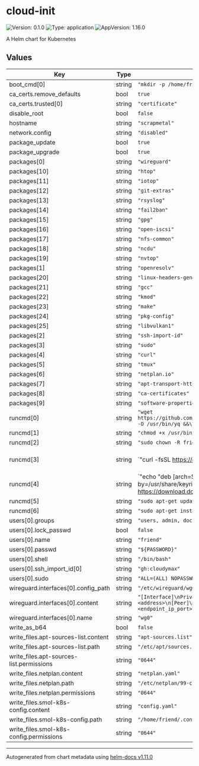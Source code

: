 # cloud-init

![Version: 0.1.0](https://img.shields.io/badge/Version-0.1.0-informational?style=flat-square) ![Type: application](https://img.shields.io/badge/Type-application-informational?style=flat-square) ![AppVersion: 1.16.0](https://img.shields.io/badge/AppVersion-1.16.0-informational?style=flat-square)

A Helm chart for Kubernetes

## Values

| Key | Type | Default | Description |
|-----|------|---------|-------------|
| boot_cmd[0] | string | `"mkdir -p /home/friend/.config/smol-k8s-lab"` |  |
| ca_certs.remove_defaults | bool | `true` |  |
| ca_certs.trusted[0] | string | `"certificate"` |  |
| disable_root | bool | `false` |  |
| hostname | string | `"scrapmetal"` |  |
| network.config | string | `"disabled"` |  |
| package_update | bool | `true` |  |
| package_upgrade | bool | `true` |  |
| packages[0] | string | `"wireguard"` |  |
| packages[10] | string | `"htop"` |  |
| packages[11] | string | `"iotop"` |  |
| packages[12] | string | `"git-extras"` |  |
| packages[13] | string | `"rsyslog"` |  |
| packages[14] | string | `"fail2ban"` |  |
| packages[15] | string | `"gpg"` |  |
| packages[16] | string | `"open-iscsi"` |  |
| packages[17] | string | `"nfs-common"` |  |
| packages[18] | string | `"ncdu"` |  |
| packages[19] | string | `"nvtop"` |  |
| packages[1] | string | `"openresolv"` |  |
| packages[20] | string | `"linux-headers-generic"` |  |
| packages[21] | string | `"gcc"` |  |
| packages[22] | string | `"kmod"` |  |
| packages[23] | string | `"make"` |  |
| packages[24] | string | `"pkg-config"` |  |
| packages[25] | string | `"libvulkan1"` |  |
| packages[2] | string | `"ssh-import-id"` |  |
| packages[3] | string | `"sudo"` |  |
| packages[4] | string | `"curl"` |  |
| packages[5] | string | `"tmux"` |  |
| packages[6] | string | `"netplan.io"` |  |
| packages[7] | string | `"apt-transport-https"` |  |
| packages[8] | string | `"ca-certificates"` |  |
| packages[9] | string | `"software-properties-common"` |  |
| runcmd[0] | string | `"wget https://github.com/mikefarah/yq/releases/latest/download/yq_linux_amd64 -O /usr/bin/yq &&\\"` |  |
| runcmd[1] | string | `"chmod +x /usr/bin/make"` |  |
| runcmd[2] | string | `"sudo chown -R friend:friend /home/friend"` |  |
| runcmd[3] | string | `"curl -fsSL https://download.docker.com/linux/ubuntu/gpg | gpg --dearmor -o /usr/share/keyrings/docker-archive-keyring.gpg"` |  |
| runcmd[4] | string | `"echo \"deb [arch=$(dpkg --print-architecture) signed-by=/usr/share/keyrings/docker-archive-keyring.gpg] https://download.docker.com/linux/ubuntu $(lsb_release -cs) stable\" | sudo tee /etc/apt/sources.list.d/docker.list > /dev/null"` |  |
| runcmd[5] | string | `"sudo apt-get update"` |  |
| runcmd[6] | string | `"sudo apt-get install -y docker-ce"` |  |
| users[0].groups | string | `"users, admin, docker, sudo, kvm"` |  |
| users[0].lock_passwd | bool | `false` |  |
| users[0].name | string | `"friend"` |  |
| users[0].passwd | string | `"${PASSWORD}"` |  |
| users[0].shell | string | `"/bin/bash"` |  |
| users[0].ssh_import_id[0] | string | `"gh:cloudymax"` |  |
| users[0].sudo | string | `"ALL=(ALL) NOPASSWD:ALL"` |  |
| wireguard.interfaces[0].config_path | string | `"/etc/wireguard/wg0.conf"` |  |
| wireguard.interfaces[0].content | string | `"[Interface]\nPrivateKey = <private_key>\nAddress = <address>\n[Peer]\nPublicKey = <public_key>\nEndpoint = <endpoint_ip>:<endpoint_ip_port>\nAllowedIPs = <allowedip1>, <allowedip2>, ...\n"` |  |
| wireguard.interfaces[0].name | string | `"wg0"` |  |
| write_as_b64 | bool | `false` |  |
| write_files.apt-sources-list.content | string | `"apt-sources.list"` |  |
| write_files.apt-sources-list.path | string | `"/etc/apt/sources.list"` |  |
| write_files.apt-sources-list.permissions | string | `"0644"` |  |
| write_files.netplan.content | string | `"netplan.yaml"` |  |
| write_files.netplan.path | string | `"/etc/netplan/99-cloud-init.yaml"` |  |
| write_files.netplan.permissions | string | `"0644"` |  |
| write_files.smol-k8s-config.content | string | `"config.yaml"` |  |
| write_files.smol-k8s-config.path | string | `"/home/friend/.config/smol-k8s-lab/config.yaml"` |  |
| write_files.smol-k8s-config.permissions | string | `"0644"` |  |

----------------------------------------------
Autogenerated from chart metadata using [helm-docs v1.11.0](https://github.com/norwoodj/helm-docs/releases/v1.11.0)
